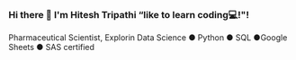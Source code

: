 ### Hi there 👋 I'm Hitesh Tripathi “like to learn coding💻!"!   
Pharmaceutical Scientist, Explorin Data Science ● Python ● SQL ●Google Sheets ● SAS certified

<!--
**hiteshtripathi/hiteshtripathi** is a ✨ _special_ ✨ repository because its `README.md` (this file) appears on your GitHub profile.

⏳ Currently working on Projects on Statistical📈 📊 modelings.

- 💬 Ask me about: Pharmaceutical Sciences, Astronomy, Pharmacology..
- 📫 How to reach me: tripathitesh@gmail.com

https://github-readme-stats.vercel.app/api?username=hiteshtripathi
